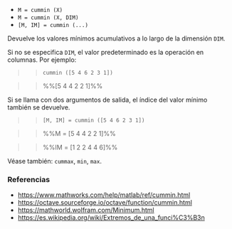 * `M = cummin (X)`
* `M = cummin (X, DIM)`
* `[M, IM] = cummin (...)`

Devuelve los valores mínimos acumulativos a lo largo de la dimensión `DIM`.

Si no se especifica `DIM`, el valor predeterminado es la operación en columnas. Por
ejemplo:

>> `cummin ([5 4 6 2 3 1])`

>> %%[5 4 4 2 2 1]%%

Si se llama con dos argumentos de salida, el índice del valor mínimo
también se devuelve.

>> `[M, IM] = cummin ([5 4 6 2 3 1])`

>> %%M = [5 4 4 2 2 1]%%

>> %%IM = [1 2 2 4 4 6]%%

Véase también: `cummax`, `min`, `max`.

### Referencias

* https://www.mathworks.com/help/matlab/ref/cummin.html
* https://octave.sourceforge.io/octave/function/cummin.html
* https://mathworld.wolfram.com/Minimum.html
* https://es.wikipedia.org/wiki/Extremos_de_una_funci%C3%B3n
